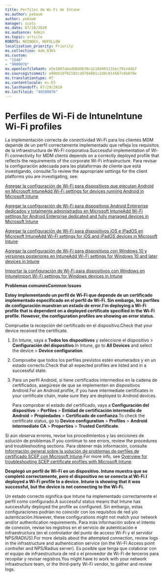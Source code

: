 ```yaml
---
title: Perfiles de Wi-Fi de Intune
ms.author: pebaum
author: pebaum
manager: scotv
ms.date: 07/28/2020
ms.audience: Admin
ms.topic: article
ROBOTS: NOINDEX, NOFOLLOW
localization_priority: Priority
ms.collection: Adm_O365
ms.custom:
- "1548"
- "9000076"
ms.openlocfilehash: e5e1007abadb8ddb30ca110d465131ec791e44b7
ms.sourcegitcommit: e90b918f02102cd9764881c2d8c914567c6b070e
ms.translationtype: HT
ms.contentlocale: es-ES
ms.lasthandoff: 07/29/2020
ms.locfileid: "46509076"
---
```

# <a name="intune-wi-fi-profiles"></a><span data-ttu-id="6ed6d-102">Perfiles de Wi-Fi de Intune</span><span class="sxs-lookup"><span data-stu-id="6ed6d-102">Intune Wi-Fi profiles</span></span>

<span data-ttu-id="6ed6d-103">La implementación correcta de conectividad Wi-Fi para los clientes MDM depende de un perfil correctamente implementado que refleja los requisitos de la infraestructura de Wi-Fi corporativa.</span><span class="sxs-lookup"><span data-stu-id="6ed6d-103">Successful implementation of Wi-Fi connectivity for MDM clients depends on a correctly deployed profile that reflects the requirements of the corporate Wi-Fi infrastructure.</span></span> <span data-ttu-id="6ed6d-104">Para revisar la configuración adecuada para las plataformas de cliente que está investigando, consulte:</span><span class="sxs-lookup"><span data-stu-id="6ed6d-104">To review the appropriate settings for the client platforms you are investigating, see:</span></span> 

[<span data-ttu-id="6ed6d-105">Agregar la configuración de Wi-Fi para dispositivos que ejecutan Android en Microsoft Intune</span><span class="sxs-lookup"><span data-stu-id="6ed6d-105">Add Wi-Fi settings for devices running Android in Microsoft Intune</span></span>](https://docs.microsoft.com/intune/wi-fi-settings-android)

[<span data-ttu-id="6ed6d-106">Agregar la configuración de Wi-Fi para dispositivos Android Enterprise dedicados y totalmente administrados en Microsoft Intune</span><span class="sxs-lookup"><span data-stu-id="6ed6d-106">Add Wi-Fi settings for Android Enterprise dedicated and fully managed devices in Microsoft Intune</span></span>](https://docs.microsoft.com/intune/wi-fi-settings-android-enterprise)

[<span data-ttu-id="6ed6d-107">Agregar la configuración de Wi-Fi para dispositivos iOS e iPadOS en Microsoft Intune</span><span class="sxs-lookup"><span data-stu-id="6ed6d-107">Add Wi-Fi settings for iOS and iPadOS devices in Microsoft Intune</span></span>](https://docs.microsoft.com/intune/wi-fi-settings-ios)

[<span data-ttu-id="6ed6d-108">Agregar la configuración de Wi-Fi para dispositivos con Windows 10 y versiones posteriores en Intune</span><span class="sxs-lookup"><span data-stu-id="6ed6d-108">Add Wi-Fi settings for Windows 10 and later devices in Intune</span></span>](https://docs.microsoft.com/intune/wi-fi-settings-windows)

[<span data-ttu-id="6ed6d-109">Importar la configuración de Wi-Fi para dispositivos con Windows en Intune</span><span class="sxs-lookup"><span data-stu-id="6ed6d-109">Import Wi-Fi settings for Windows devices in Intune</span></span>](https://docs.microsoft.com/intune/wi-fi-settings-import-windows-8-1)

<span data-ttu-id="6ed6d-110">**Problemas comunes**</span><span class="sxs-lookup"><span data-stu-id="6ed6d-110">**Common Issues**</span></span>

<span data-ttu-id="6ed6d-111">**Estoy implementando un perfil de Wi-Fi que depende de un certificado implementado especificado en el perfil de Wi-Fi. Sin embargo, los perfiles de configuración muestran un estado de error.**</span><span class="sxs-lookup"><span data-stu-id="6ed6d-111">**I'm deploying a Wi-Fi profile that is dependent on a deployed certificate specified in the Wi-Fi profile. However, the configuration profiles are showing an error status.**</span></span>

<span data-ttu-id="6ed6d-112">Compruebe la recepción del certificado en el dispositivo.</span><span class="sxs-lookup"><span data-stu-id="6ed6d-112">Check that your device received the certificate.</span></span>

1. <span data-ttu-id="6ed6d-113">En Intune, vaya a **Todos los dispositivos** y seleccione el dispositivo > **Configuración del dispositivo**.</span><span class="sxs-lookup"><span data-stu-id="6ed6d-113">In Intune, go to **All Devices** and select the device > **Device configuration**.</span></span>

2. <span data-ttu-id="6ed6d-114">Compruebe que todos los perfiles previstos estén enumerados y en un estado correcto.</span><span class="sxs-lookup"><span data-stu-id="6ed6d-114">Check that all expected profiles are listed and in a successful state.</span></span>

3. <span data-ttu-id="6ed6d-115">Para un perfil Android, si tiene certificados intermedios en la cadena de certificados, asegúrese de que se implementen en dispositivos Android.</span><span class="sxs-lookup"><span data-stu-id="6ed6d-115">For an Android profile, if you have intermediate certificates in your certificate chain, make sure they are deployed to Android devices.</span></span>

    <span data-ttu-id="6ed6d-116">Para comprobar el estado del certificado, vaya a **Configuración del dispositivo** > **Perfiles** > **Entidad de certificación intermedio de Android** > **Propiedades** > **Certificado de confianza**.</span><span class="sxs-lookup"><span data-stu-id="6ed6d-116">To check the certificate status, go to **Device configuration** > **Profiles** > **Android intermediate CA** > **Properties** > **Trusted Certificate**.</span></span>

<span data-ttu-id="6ed6d-117">Si aún observa errores, revise los procedimientos y las secciones de solución de problemas.</span><span class="sxs-lookup"><span data-stu-id="6ed6d-117">If you continue to see errors, review the procedures and troubleshooting sections.</span></span> <span data-ttu-id="6ed6d-118">Para obtener más información, consulte [Información general sobre la solución de problemas de perfiles de certificado SCEP con Microsoft Intune](https://support.microsoft.com/help/4457481/troubleshooting-scep-certificate-profile-deployment-in-intune).</span><span class="sxs-lookup"><span data-stu-id="6ed6d-118">For more info, see [Overview for troubleshooting SCEP certificate profiles with Microsoft Intune](https://support.microsoft.com/help/4457481/troubleshooting-scep-certificate-profile-deployment-in-intune).</span></span>

<span data-ttu-id="6ed6d-119">**Desplegó un perfil de Wi-Fi en un dispositivo. Intune muestra que se completó correctamente, pero el dispositivo no se conecta al Wi-Fi.**</span><span class="sxs-lookup"><span data-stu-id="6ed6d-119">**I deployed a Wi-Fi profile to a device. Intune is showing that it was successful, but the device is not connecting to the Wi-Fi.**</span></span>

<span data-ttu-id="6ed6d-120">Un estado correcto significa que Intune ha implementado correctamente el perfil como configurado.</span><span class="sxs-lookup"><span data-stu-id="6ed6d-120">A successful status means that Intune has successfully deployed the profile as configured.</span></span> <span data-ttu-id="6ed6d-121">Sin embargo, estas configuraciones podrían no coincidir con los requisitos de red y/o autenticación.</span><span class="sxs-lookup"><span data-stu-id="6ed6d-121">However, these configurations might not match your network and/or authentication requirements.</span></span> <span data-ttu-id="6ed6d-122">Para más información sobre el intento de conexión, revise los registros en el servicio de autenticación e infraestructura (en el controlador del punto de acceso Wi-Fi y el servidor NPS/RADIUS).</span><span class="sxs-lookup"><span data-stu-id="6ed6d-122">For more details about the attempted connection, review logs in the infrastructure and authentication service (on the Wi-Fi Access point controller and NPS/Radius server).</span></span> <span data-ttu-id="6ed6d-123">Es posible que tenga que colaborar con el equipo de infraestructura de red o el proveedor de Wi-Fi de terceros para recopilar y revisar registros.</span><span class="sxs-lookup"><span data-stu-id="6ed6d-123">You might have to work with your network infrastructure team, or the third-party Wi-Fi vendor, to gather and review logs.</span></span>